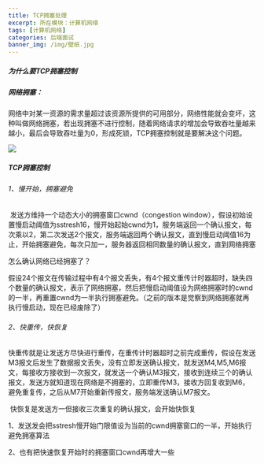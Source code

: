 ```yaml
---
title: TCP拥塞处理
excerpt: 所在模块：计算机网络
tags: [计算机网络]
categories: 后端面试
banner_img: /img/壁纸.jpg
---
```


##### 为什么要TCP拥塞控制

##### 网络拥塞：

​	网络中对某一资源的需求量超过该资源所提供的可用部分，网络性能就会变坏，这种叫做网络拥塞，若出现拥塞不进行控制，随着网络请求的增加会导致吞吐量越来越小，最后会导致吞吐量为0，形成死锁，TCP拥塞控制就是要解决这个问题。

![](https://tva1.sinaimg.cn/large/e6c9d24ely1h0gigbu8loj21080kemz8.jpg)

##### TCP拥塞控制

###### 1、慢开始，拥塞避免

​	发送方维持一个动态大小的拥塞窗口cwnd（congestion window），假设初始设置慢启动阈值为sstresh16，慢开始起始cwnd为1，服务端返回一个确认报文，每次乘以2，第二次发送2个报文，服务端返回两个确认报文，直到慢启动阈值16为止，开始拥塞避免，每次只加一，服务器返回相同数量的确认报文，直到网络拥塞

怎么确认网络已经拥塞了？

假设24个报文在传输过程中有4个报文丢失，有4个报文重传计时器超时，缺失四个数量的确认报文，表示了网络拥塞，然后把慢启动阈值设为网络拥塞时的cwnd的一半，再重置cwnd为一半执行拥塞避免。（之前的版本是觉察到网络拥塞就再执行慢启动，现在已经废除了）

###### 2、快重传，快恢复

​	快重传就是让发送方尽快进行重传，在重传计时器超时之前完成重传，假设在发送M3报文后发生了数据报文丢失，没有立即发送确认报文，就发送M4,M5,M6报文，每接收方接收到一次报文，就发送一个确认M3报文，接收到连续三个的确认报文，发送方就知道现在网络是不拥塞的，立即重传M3，接收方回复收到M6，避免重复传，之后从M7开始重新传报文，服务端发送确认M7报文。

​	快恢复是发送方一但接收三次重复的确认报文，会开始快恢复

1、发送发会把sstresh慢开始门限值设为当前的cwnd拥塞窗口的一半，开始执行避免拥塞算法

2、也有把快速恢复开始时的拥塞窗口cwnd再增大一些

